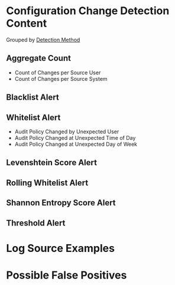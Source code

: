 # Configuration Change Detection Content

Grouped by [Detection Method](/Detection-Methods.md)


## Aggregate Count
- Count of Changes per Source User
- Count of Changes per Source System


## Blacklist Alert



## Whitelist Alert
- Audit Policy Changed by Unexpected User
- Audit Policy Changed at Unexpected Time of Day
- Audit Policy Changed at Unexpected Day of Week


## Levenshtein Score Alert


## Rolling Whitelist Alert
  

## Shannon Entropy Score Alert


## Threshold Alert


# Log Source Examples


# Possible False Positives